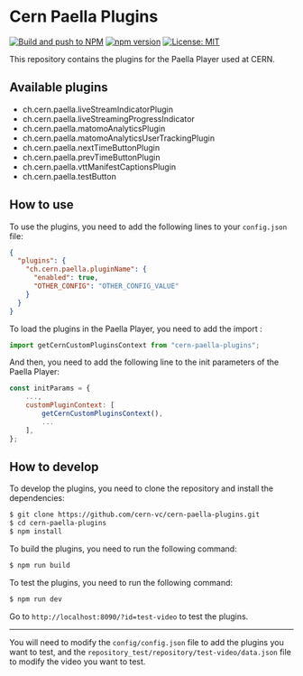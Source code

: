 # Cern Paella Plugins

[![Build and push to NPM](https://github.com/cern-vc/cern-paella-plugins/actions/workflows/build.yml/badge.svg)](https://github.com/cern-vc/cern-paella-plugins/actions/workflows/build.yml)
[![npm version](https://badge.fury.io/js/cern-paella-plugins.svg)](https://badge.fury.io/js/cern-paella-plugins)
[![License: MIT](https://img.shields.io/badge/License-MIT-yellow.svg)](https://opensource.org/licenses/MIT)

This repository contains the plugins for the Paella Player used at CERN.

## Available plugins

- ch.cern.paella.liveStreamIndicatorPlugin
- ch.cern.paella.liveStreamingProgressIndicator
- ch.cern.paella.matomoAnalyticsPlugin
- ch.cern.paella.matomoAnalyticsUserTrackingPlugin
- ch.cern.paella.nextTimeButtonPlugin
- ch.cern.paella.prevTimeButtonPlugin
- ch.cern.paella.vttManifestCaptionsPlugin
- ch.cern.paella.testButton

## How to use

To use the plugins, you need to add the following lines to your `config.json` file:

```json
{
  "plugins": {
    "ch.cern.paella.pluginName": {
      "enabled": true,
      "OTHER_CONFIG": "OTHER_CONFIG_VALUE"
    }
  }
}
```

To load the plugins in the Paella Player, you need to add the import :

```javascript
import getCernCustomPluginsContext from "cern-paella-plugins";
```

And then, you need to add the following line to the init parameters of the Paella Player:

```javascript
const initParams = {
    ...,
    customPluginContext: [
        getCernCustomPluginsContext(),
        ...
    ],
};
```

## How to develop

To develop the plugins, you need to clone the repository and install the dependencies:

```bash
$ git clone https://github.com/cern-vc/cern-paella-plugins.git
$ cd cern-paella-plugins
$ npm install
```

To build the plugins, you need to run the following command:

```bash
$ npm run build
```

To test the plugins, you need to run the following command:

```bash
$ npm run dev
```

Go to `http://localhost:8090/?id=test-video` to test the plugins.

---

You will need to modify the `config/config.json` file to add the plugins you want to test, and the `repository_test/repository/test-video/data.json` file to modify the video you want to test.
